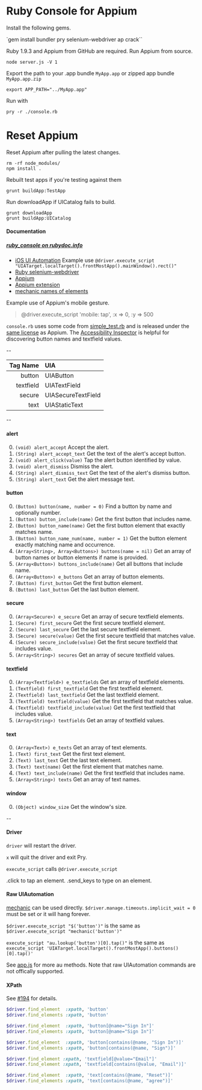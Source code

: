 # Ruby Console for Appium

Install the following gems.

`gem install bundler pry selenium-webdriver ap crack``

Ruby 1.9.3 and Appium from GitHub are required. Run Appium from source.

`node server.js -V 1`

Export the path to your .app bundle `MyApp.app` or zipped app bundle `MyApp.app.zip`

`export APP_PATH="../MyApp.app"`

Run with

`pry -r ./console.rb`

# Reset Appium

Reset Appium after pulling the latest changes.

```
rm -rf node_modules/
npm install .
```

Rebuilt test apps if you're testing against them

`grunt buildApp:TestApp`

Run downloadApp if UICatalog fails to build.

```
grunt downloadApp
grunt buildApp:UICatalog
```

#### Documentation

##### [ruby_console on rubydoc.info](http://rubydoc.info/github/appium/ruby_console/master/toplevel)

- [iOS UI Automation](http://developer.apple.com/library/ios/#documentation/DeveloperTools/Reference/UIAutomationRef/_index.html) Example use `@driver.execute_script "UIATarget.localTarget().frontMostApp().mainWindow().rect()"
`
- [Ruby selenium-webdriver](http://selenium.googlecode.com/svn/trunk/docs/api/rb/index.html)
- [Appium](https://github.com/appium/appium/blob/master/README.md)
- [Appium extension](https://github.com/appium/appium/wiki/Automating-mobile-gestures)
- [mechanic names of elements](https://github.com/jaykz52/mechanic/blob/8c490e1d225f384847e47ffdafb47cc2248bb96c/src/mechanic-core.js#L28)

Example use of Appium's mobile gesture.

> @driver.execute_script 'mobile: tap', :x => 0, :y => 500

`console.rb` uses some code from [simple_test.rb](
https://github.com/appium/appium/blob/82995f47408530c80c3376f4e07a1f649d96ba22/sample-code/examples/ruby/simple_test.rb) and is released under the [same license](https://github.com/appium/appium/blob/c58eeb66f2d6fa3b9a89d188a2e657cca7cb300f/LICENSE) as Appium. The [Accessibility Inspector](https://developer.apple.com/library/ios/#documentation/UserExperience/Conceptual/iPhoneAccessibility/Testing_Accessibility/Testing_Accessibility.html) is helpful for discovering button names and textfield values.

--

Tag Name  | UIA
       --:|:--
button    | UIAButton
textfield | UIATextField
secure    | UIASecureTextField
text      | UIAStaticText

--

#### alert
0. `(void) alert_accept` Accept the alert.
0. `(String) alert_accept_text` Get the text of the alert's accept button.
0. `(void) alert_click(value)` Tap the alert button identified by value.
0. `(void) alert_dismiss` Dismiss the alert.
0. `(String) alert_dismiss_text` Get the text of the alert's dismiss button.
0. `(String) alert_text` Get the alert message text.

#### button
0. `(Button) button(name, number = 0)` Find a button by name and optionally number.
0. `(Button) button_include(name)` Get the first button that includes name.
0. `(Button) button_name(name)` Get the first button element that exactly matches name.
0. `(Button) button_name_num(name, number = 1)` Get the button element exactly matching name and occurrence.
0. `(Array<String>, Array<Buttons>) buttons(name = nil)` Get an array of button names or button elements if name is provided.
0. `(Array<Button>) buttons_include(name)` Get all buttons that include name.
0. `(Array<Button>) e_buttons` Get an array of button elements.
0. `(Button) first_button` Get the first button element.
0. `(Button) last_button` Get the last button element.

#### secure
0. `(Array<Secure>) e_secure` Get an array of secure textfield elements.
0. `(Secure) first_secure` Get the first secure textfield element.
0. `(Secure) last_secure` Get the last secure textfield element.
0. `(Secure) secure(value)` Get the first secure textfield that matches value.
0. `(Secure) secure_include(value)` Get the first secure textfield that includes value.
0. `(Array<String>) secures` Get an array of secure textfield values.

#### textfield
0. `(Array<Textfield>) e_textfields` Get an array of textfield elements.
0. `(Textfield) first_textfield` Get the first textfield element.
0. `(Textfield) last_textfield` Get the last textfield element.
0. `(Textfield) textfield(value)` Get the first textfield that matches value.
0. `(Textfield) textfield_include(value)` Get the first textfield that includes value.
0. `(Array<String>) textfields` Get an array of textfield values.

#### text
0. `(Array<Text>) e_texts` Get an array of text elements.
0. `(Text) first_text` Get the first text element.
0. `(Text) last_text` Get the last text element.
0. `(Text) text(name)` Get the first element that matches name.
0. `(Text) text_include(name)` Get the first textfield that includes name.
0. `(Array<String>) texts` Get an array of text names.

#### window
0. `(Object) window_size` Get the window's size.

--

#### Driver

`driver` will restart the driver.

`x` will quit the driver and exit Pry.

`execute_script` calls `@driver.execute_script`

.click to tap an element.
.send_keys to type on an element.

#### Raw UIAutomation

[mechanic](https://github.com/jaykz52/mechanic/) can be used directly.
`$driver.manage.timeouts.implicit_wait = 0` must be set or it will hang forever.

`$driver.execute_script "$('button')"` is the same as
`$driver.execute_script "mechanic('button')"`

`execute_script "au.lookup('button')[0].tap()"` is the same as
`execute_script 'UIATarget.localTarget().frontMostApp().buttons()[0].tap()'`

See [app.js](https://github.com/appium/appium/blob/master/app/uiauto/appium/app.js#L3) for more au methods.
Note that raw UIAutomation commands are not offically supported.

#### XPath

See [#194](https://github.com/appium/appium/pull/194/files) for details.

```ruby
$driver.find_element  :xpath, 'button'
$driver.find_elements :xpath, 'button'

$driver.find_element  :xpath, 'button[@name="Sign In"]'
$driver.find_elements :xpath, 'button[@name="Sign In"]'

$driver.find_element  :xpath, 'button[contains(@name, "Sign In")]'
$driver.find_elements :xpath, 'button[contains(@name, "Sign")]'

$driver.find_element :xpath, 'textfield[@value="Email"]'
$driver.find_element :xpath, 'textfield[contains(@value, "Email")]'

$driver.find_element  :xpath, 'text[contains(@name, "Reset")]'
$driver.find_elements :xpath, 'text[contains(@name, "agree")]'
```


